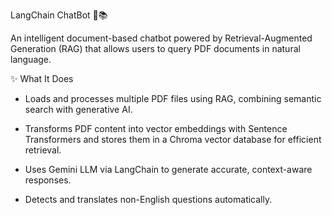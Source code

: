 LangChain ChatBot 🤖📚

An intelligent document-based chatbot powered by Retrieval-Augmented Generation (RAG) that allows users to query PDF documents in natural language.

✨ What It Does

- Loads and processes multiple PDF files using RAG, combining semantic search with generative AI.

- Transforms PDF content into vector embeddings with Sentence Transformers and stores them in a Chroma vector database for efficient retrieval.

- Uses Gemini LLM via LangChain to generate accurate, context-aware responses.

- Detects and translates non-English questions automatically.
